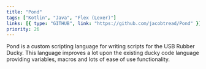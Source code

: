 ```yaml
---
title: "Pond"
tags: ["Kotlin", "Java", "Flex (Lexer)"]
links: [{ type: "GITHUB", link: "https://github.com/jacobtread/Pond" }]
priority: 26
---
```


Pond is a custom scripting language for writing scripts for the USB Rubber Ducky. This language improves a lot upon the existing ducky code language providing variables, macros and lots of ease of use functionality.
